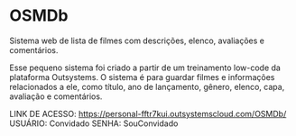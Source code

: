 # OSMDb
Sistema web de lista de filmes com descrições, elenco, avaliações e comentários.

Esse pequeno sistema foi criado a partir de um treinamento low-code da plataforma Outsystems. O sistema é para guardar filmes e informações relacionados a ele, como título, ano de lançamento, gênero, elenco, capa, avaliação e comentários.

LINK DE ACESSO: https://personal-fftr7kui.outsystemscloud.com/OSMDb/
USUÁRIO: Convidado
SENHA: SouConvidado
